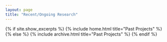 ```yaml
---
layout: page
title: "Recent/Ongoing Research"
---
```



{% if site.show_excerpts %}
  {% include home.html title="Past Projects" %}
{% else %}
  {% include archive.html title="Past Projects" %}
{% endif %}
